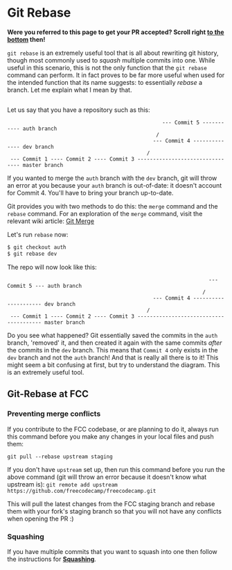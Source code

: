 # Git Rebase

**Were you referred to this page to get your PR accepted? Scroll right [to the bottom](#git-rebase-at-fcc) then!**

`git rebase` is an extremely useful tool that is all about rewriting git history, though most commonly used to _squash_ multiple commits into one. While useful in this scenario, this is not the only function that the `git rebase` command can perform. It in fact proves to be far more useful when used for the intended function that its name suggests: to essentially _rebase_ a branch. Let me explain what I mean by that.

##  

Let us say that you have a repository such as this:

```text
                                                  --- Commit 5 ----------- auth branch
                                                /               
                                               --- Commit 4 -------------- dev branch 
                                             /
 --- Commit 1 ---- Commit 2 ---- Commit 3 -------------------------------- master branch
```

If you wanted to merge the `auth` branch with the `dev` branch, git will throw an error at you because your `auth` branch is out-of-date: it doesn't account for Commit 4\. You'll have to bring your branch up-to-date.

Git provides you with two methods to do this: the `merge` command and the `rebase` command. For an exploration of the `merge` command, visit the relevant wiki article: [Git Merge](Git-Merge)

Let's run `rebase` now:

```sh
$ git checkout auth
$ git rebase dev
```

The repo will now look like this:

```text
                                                                 --- Commit 5 --- auth branch
                                                               /
                                               --- Commit 4 --------------------- dev branch 
                                             /
 --- Commit 1 ---- Commit 2 ---- Commit 3 --------------------------------------- master branch
```

Do you see what happened? Git essentially saved the commits in the `auth` branch, 'removed' it, and then created it again with the same commits _after_ the commits in the `dev` branch. This means that `Commit 4` only exists in the `dev` branch and not the `auth` branch! And that is really all there is to it! This might seem a bit confusing at first, but try to understand the diagram. This is an extremely useful tool.

## Git-Rebase at FCC

### Preventing merge conflicts

If you contribute to the FCC codebase, or are planning to do it, always run this command before you make any changes in your local files and push them:

`git pull --rebase upstream staging`

If you don't have `upstream` set up, then run this command before you run the above command (git will throw an error because it doesn't know what upstream is): `git remote add upstream https://github.com/freecodecamp/freecodecamp.git`

This will pull the latest changes from the FCC staging branch and rebase them with your fork's staging branch so that you will not have any conflicts when opening the PR :)

### Squashing

If you have multiple commits that you want to squash into one then follow the instructions for **[Squashing](Git-Squash)**.
